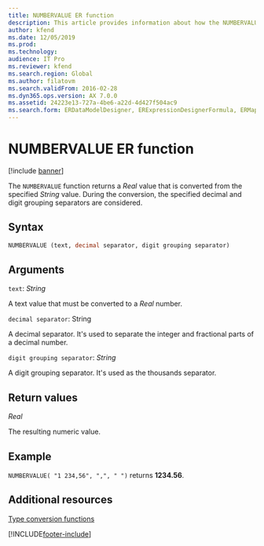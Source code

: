 ```yaml
---
title: NUMBERVALUE ER function
description: This article provides information about how the NUMBERVALUE Electronic reporting (ER) function is used.
author: kfend
ms.date: 12/05/2019
ms.prod: 
ms.technology: 
audience: IT Pro
ms.reviewer: kfend
ms.search.region: Global
ms.author: filatovm
ms.search.validFrom: 2016-02-28
ms.dyn365.ops.version: AX 7.0.0
ms.assetid: 24223e13-727a-4be6-a22d-4d427f504ac9
ms.search.form: ERDataModelDesigner, ERExpressionDesignerFormula, ERMappedFormatDesigner, ERModelMappingDesigner
---
```


# NUMBERVALUE ER function

[!include [banner](../includes/banner.md)]

The `NUMBERVALUE` function returns a *Real* value that is converted from the specified *String* value. During the conversion, the specified decimal and digit grouping separators are considered.

## Syntax

```vb
NUMBERVALUE (text, decimal separator, digit grouping separator)
```

## Arguments

`text`: *String*

A text value that must be converted to a *Real* number.

`decimal separator`: String

A decimal separator. It's used to separate the integer and fractional parts of a decimal number.

`digit grouping separator`: *String*

A digit grouping separator. It's used as the thousands separator.

## Return values

*Real*

The resulting numeric value.

## Example

`NUMBERVALUE( "1 234,56", ",", " ")` returns **1234.56**.

## Additional resources

[Type conversion functions](er-functions-category-type-conversion.md)


[!INCLUDE[footer-include](../../../includes/footer-banner.md)]
